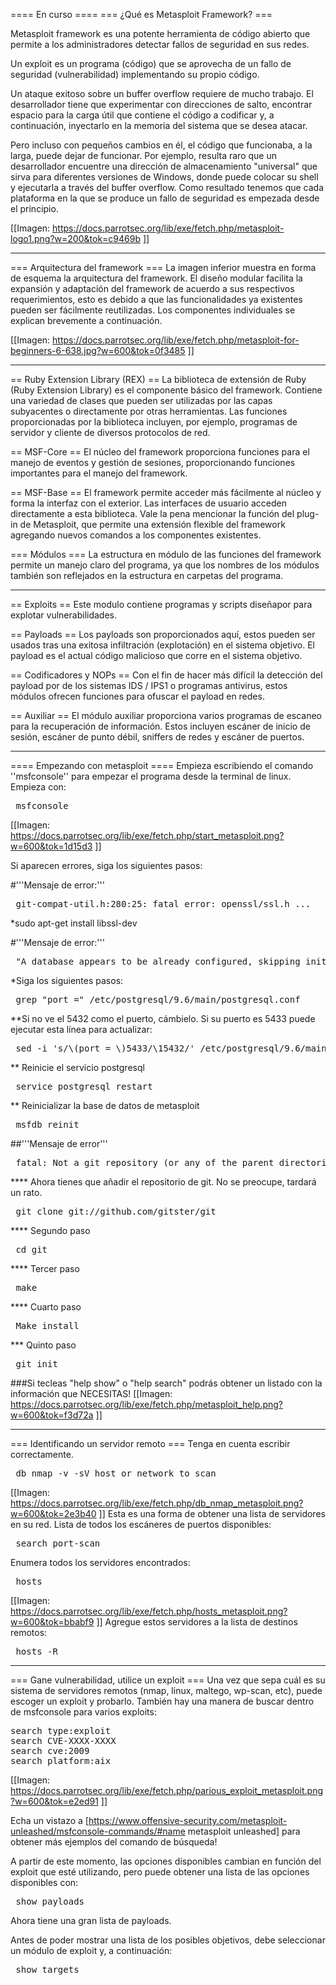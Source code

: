 ==== En curso ====
=== ¿Qué es Metasploit Framework? ===

Metasploit framework es una potente herramienta de código abierto que permite a los administradores detectar fallos de seguridad en sus redes.

Un exploit es un programa (código) que se aprovecha de un fallo de seguridad (vulnerabilidad) implementando su propio código.

Un ataque exitoso sobre un buffer overflow requiere de mucho trabajo. El desarrollador tiene que experimentar con direcciones de salto, encontrar espacio para la carga útil que contiene el código a codificar y, a continuación, inyectarlo en la memoria del sistema que se desea atacar.

Pero incluso con pequeños cambios en él, el código que funcionaba, a la larga, puede dejar de funcionar. Por ejemplo, resulta raro que un desarrollador encuentre una dirección de almacenamiento "universal" que sirva para diferentes versiones de Windows, donde puede colocar su shell y ejecutarla a través del buffer overflow. Como resultado tenemos que cada plataforma en la que se produce un fallo de seguridad es empezada desde el principio.

[[Imagen: https://docs.parrotsec.org/lib/exe/fetch.php/metasploit-logo1.png?w=200&tok=c9469b ]]

----

=== Arquitectura del framework ===
La imagen inferior muestra en forma de esquema la arquitectura del framework. El diseño modular facilita la expansión y adaptación del framework de acuerdo a sus respectivos requerimientos, esto es debido a que las funcionalidades ya existentes pueden ser fácilmente reutilizadas. Los componentes individuales se explican brevemente a continuación.

[[Imagen: https://docs.parrotsec.org/lib/exe/fetch.php/metasploit-for-beginners-6-638.jpg?w=600&tok=0f3485 ]]

----

== Ruby Extension Library (REX) ==
La biblioteca de extensión de Ruby (Ruby Extension Library) es el componente básico del framework. Contiene una variedad de clases que pueden ser utilizadas por las capas subyacentes o directamente por otras herramientas. Las funciones proporcionadas por la biblioteca incluyen, por ejemplo, programas de servidor y cliente de diversos protocolos de red.

== MSF-Core ==
El núcleo del framework proporciona funciones para el manejo de eventos y gestión de sesiones, proporcionando funciones importantes para el manejo del framework.

== MSF-Base ==
El framework permite acceder más fácilmente al núcleo y forma la interfaz con el exterior. Las interfaces de usuario acceden directamente a esta biblioteca. Vale la pena mencionar la función del plug-in de Metasploit, que permite una extensión flexible del framework agregando nuevos comandos a los componentes existentes.


=== Módulos ===
La estructura en módulo de las funciones del framework permite un manejo claro del programa, ya que los nombres de los módulos también son reflejados en la estructura en carpetas del programa.

----

== Exploits ==
Este modulo contiene programas y scripts diseñapor para explotar vulnerabilidades.

== Payloads ==
Los payloads son proporcionados aquí, estos pueden ser usados tras una exitosa infiltración (explotación) en el sistema objetivo. El payload es el actual código malicioso que corre en el sistema objetivo.

== Codificadores y NOPs ==
Con el fin de hacer más difícil la detección del payload por de los sistemas IDS / IPS1 o programas antivirus, estos módulos ofrecen funciones para ofuscar el payload en redes.

== Auxiliar ==
El módulo auxiliar proporciona varios programas de escaneo para la recuperación de información. Estos incluyen escáner de inicio de sesión, escáner de punto débil, sniffers de redes y escáner de puertos.

----

==== Empezando con metasploit ====
Empieza escribiendo el comando ''msfconsole'' para empezar el programa desde la terminal de linux. Empieza con:

<pre> msfconsole </pre>

[[Imagen: https://docs.parrotsec.org/lib/exe/fetch.php/start_metasploit.png?w=600&tok=1d15d3 ]]

Si aparecen errores, siga los siguientes pasos:

#'''Mensaje de error:'''
<pre> git-compat-util.h:280:25: fatal error: openssl/ssl.h ... </pre>
*sudo apt-get install libssl-dev

#'''Mensaje de error:'''
<pre> "A database appears to be already configured, skipping initialization" I run msfconsole but then the connection error shows up: "Failed to connect to the database: could not connect to server: Connection refused Is the server running on host "localhost" (::1) and accepting TCP/IP connections on port 5432? could not connect to server: Connection refused Is the server running on host "localhost" (127.0.0.1) and accepting TCP/IP connections on port 5432?" </pre>
*Siga los siguientes pasos: 
<pre> grep "port =" /etc/postgresql/9.6/main/postgresql.conf </pre>
**Si no ve el 5432 como el puerto, cámbielo. Si su puerto es 5433 puede ejecutar esta línea para actualizar:
<pre> sed -i 's/\(port = \)5433/\15432/' /etc/postgresql/9.6/main/postgresql.conf </pre>
** Reinicie el servicio postgresql
<pre> service postgresql restart </pre>
** Reinicializar la base de datos de metasploit
<pre> msfdb reinit </pre>

##'''Mensaje de error'''
<pre> fatal: Not a git repository (or any of the parent directories): .git </pre>
**** Ahora tienes que añadir el repositorio de git. No se preocupe, tardará un rato.
<pre> git clone git://github.com/gitster/git </pre>
**** Segundo paso
<pre> cd git </pre>
**** Tercer paso
<pre> make </pre>
**** Cuarto paso
<pre> Make install </pre>
*** Quinto paso
<pre> git init </pre>

###Si tecleas "help show" o "help search" podrás obtener un listado con la información que NECESITAS!
[[Imagen: https://docs.parrotsec.org/lib/exe/fetch.php/metasploit_help.png?w=600&tok=f3d72a ]]

----

=== Identificando un servidor remoto ===
Tenga en cuenta escribir correctamente.
<pre> db_nmap -v -sV host_or_network_to_scan </pre>
[[Imagen: https://docs.parrotsec.org/lib/exe/fetch.php/db_nmap_metasploit.png?w=600&tok=2e3b40 ]]
Esta es una forma de obtener una lista de servidores en su red. Lista de todos los escáneres de puertos disponibles:
<pre> search port-scan </pre>
Enumera todos los servidores encontrados:
<pre> hosts </pre>
[[Imagen: https://docs.parrotsec.org/lib/exe/fetch.php/hosts_metasploit.png?w=600&tok=bbabf9 ]]
Agregue estos servidores a la lista de destinos remotos:
<pre> hosts -R </pre>

----

=== Gane vulnerabilidad, utilice un exploit ===
Una vez que sepa cuál es su sistema de servidores remotos (nmap, linux, maltego, wp-scan, etc), puede escoger un exploit y probarlo. También hay una manera de buscar dentro de msfconsole para varios exploits:

<pre>
search type:exploit
search CVE-XXXX-XXXX
search cve:2009
search platform:aix
</pre>

[[Imagen: https://docs.parrotsec.org/lib/exe/fetch.php/parious_exploit_metasploit.png?w=600&tok=e2ed91 ]]

Echa un vistazo a [https://www.offensive-security.com/metasploit-unleashed/msfconsole-commands/#name metasploit unleashed] para obtener más ejemplos del comando de búsqueda!

A partir de este momento, las opciones disponibles cambian en función del exploit que esté utilizando, pero puede obtener una lista de las opciones disponibles con:
<pre> show payloads </pre>

Ahora tiene una gran lista de payloads.

Antes de poder mostrar una lista de los posibles objetivos, debe seleccionar un módulo de exploit y, a continuación:
<pre> show targets </pre>
